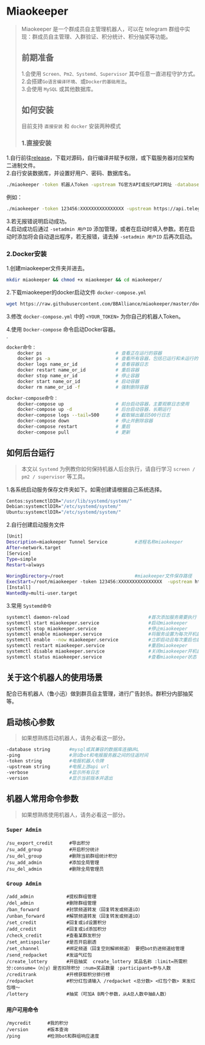 # Miaokeeper  

> Miaokeeper 是一个群成员自主管理机器人，可以在 telegram 群组中实现：群成员自主管理、入群验证、积分统计、积分抽奖等功能。  
>
> ## 前期准备  
>
> 1.会使用 `Screen、Pm2、Systemd、Supervisor` 其中任意一直进程守护方式。  
> 2.会搭建`Go语言编译环境`、或`Docker的基础用法`。  
> 3.会使用 `MySQL` 或其他数据库。  
>
> ## 如何安装  
>
> 目前支持  `直接安装` 和 `docker` 安装两种模式    
>
> ### 1.直接安装  

1.自行前往<a href="https://github.com/BBAlliance/miaokeeper/releases" target="_blank">release</a>，下载对源码，自行编译并赋予权限，或下载服务器对应架构二进制文件。  
2.自行安装数据库，并设置好用户、密码、数据库名。  

```bash
./miaokeeper -token 机器人Token -upstream TG官方API或反代API网址 -database '数据库用户名:数据库密码@tcp(127.0.0.1:3306)/数据库名'
```

例如：  

```bash  
./miaokeeper -token 123456:XXXXXXXXXXXXXXXX -upstream https://api.telegram.org -database 'miaokeeper:miaokeeper@tcp(127.0.0.1:3306)/miaokeeper'
```

3.若无报错说明启动成功。  
4.启动成功后通过 `-setadmin 用户ID` 添加管理，或者在启动时填入参数。若在启动时添加将会自动退出程序，若无报错，请去掉 `-setadmin 用户ID` 后再次启动。

### 2.Docker安装  

1.创建miaokeeper文件夹并进去。  

```bash  
mkdir miaokeeper && chmod +x miaokeeper && cd miaokeeper/
```

2.下载miaokeeper的docker启动文件 `docker-compose.yml`  

```bash
wget https://raw.githubusercontent.com/BBAlliance/miaokeeper/master/docker-compose.yml

```

3.修改 `docker-compose.yml` 中的 `<YOUR_TOKEN>` 为你自己的机器人Token。  

4.使用 `Docker-compose`  命令启动Docker容器。  
.

```bash
docker命令：
	docker ps                           # 查看正在运行的容器
	docker ps -a                        # 查看所有容器，包括已运行和未运行的
	docker logs name_or_id              # 查看容器日志
	docker restart name_or_id           # 重启容器
	docker stop name_or_id              # 停止容器
	docker start name_or_id             # 启动容器
	docker rm name_or_id -f             # 强制删除容器

docker-compose命令：
	docker-compose up                   # 前台启动容器，主要观察日志使用
	docker-compose up -d                # 后台启动容器，长期运行
	docker-compose logs --tail=500      # 截取输出最后500行日志
	docker-compose down                 # 停止并删除容器
	docker-compose restart              # 重启
	docker-compose pull                 # 更新


```

## 如何后台运行  

> 本文以 `Systemd` 为例教你如何保持机器人后台执行，请自行学习 `screen / pm2 / supervisor` 等工具。  


1.各系统启动服务保存文件夹如下。如需创建请根据自己系统选择。  

```bash	
Centos:systemctlDIR="/usr/lib/systemd/system/"
Debian:systemctlDIR="/etc/systemd/system/"
Ubuntu:systemctlDIR="/etc/systemd/system/"
```

2.自行创建启动服务文件  

```bash	
[Unit]
Description=miaokeeper Tunnel Service          #进程名称miaokeeper
After=network.target
[Service]
Type=simple
Restart=always
 
WoringDirectory=/root                          #miaokeeper文件保存路径
ExecStart=/root/miaokeeper -token 123456:XXXXXXXXXXXXXXXX  -upstream https://api.telegram.org -database 'miaokeeper:miaokeeper@tcp(127.0.0.1:3306)/miaokeeper'
[Install]
WantedBy=multi-user.target
```

3.常用 `Systemd命令`  

```bash	
systemctl daemon-reload                             #首次添加服务需要执行
systemctl start miaokeeper.service                  #启动miaokeeper
systemctl stop miaokeeper.service                   #停止miaokeeper
systemctl enable miaokeeper.service                 #将服务设置为每次开机启动
systemctl enable --now miaokeeper.service           #立即启动且每次重启也启动
systemctl restart miaokeeper.service                #重启miaokeeper
systemctl disable miaokeeper.service                #关闭miaokeeper开机自启
systemctl status miaokeeper.service                 #查看miaokeeper状态

```

## 关于这个机器人的使用场景  

配合已有机器人（鲁小迅）做到群员自主管理，进行广告封杀。群积分内部抽奖等。  

## 启动核心参数  

> 如果想熟练启动机器人，请务必看这一部分。  

```bash
-database string       #mysql或其兼容的数据库连接URL
-ping                  #测试bot和电报服务器之间的往返时间
-token string          #电报机器人令牌
-upstream string       #电报上游api url
-verbose               #显示所有日志
-version               #显示当前版本并退出
```

## 机器人常用命令参数  

> 如果想熟练使用机器人，请务必看这一部分。  

### `Super Admin`  

```
/su_export_credit      #导出积分
/su_add_group          #开启积分统计
/su_del_group          #删除当前群组统计积分
/su_add_admin          #添加全局管理
/su_del_admin          #删除全局管理员

```

### `Group Admin`  

```
/add_admin            #提权群组管理
/del_admin            #删除群组管理
/ban_forward          #封禁频道转发（回复转发或频道iD）
/unban_forward        #解禁频道转发（回复转发或频道iD）
/set_credit           #回复或id设置积分
/add_credit           #回复或id添加积分
/check_credit         #查看某群友积分
/set_antispoiler      #是否开启剧透
/set_channel          #绑定频道（回复空则解绑频道） 要把bot扔进频道给管理
/send_redpacket       #发运气红包
/create_lottery       #开启抽奖  create_lottery 奖品名称 :limit=所需积分:consume=（n|y）是否扣除积分 :num=奖品数量 :participant=参与人数
/creditrank           #开榜获取积分排行榜
/redpacket            #积分红包请输入 /redpacket <总分数> <红包个数> 来发红包哦～
/lottery              #抽奖（可加A B两个参数，从A总人数中抽B人数）

```

### `用户可用命令`  

```
/mycredit      #我的积分
/version       #版本查询
/ping          #检测bot和群组响应速度
```
